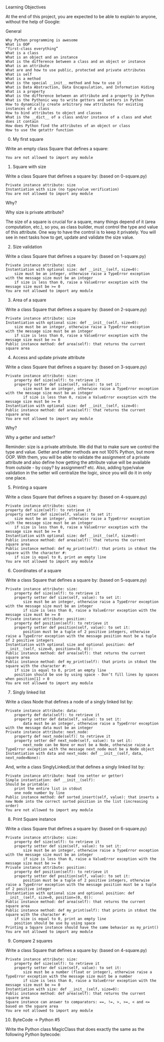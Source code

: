 Learning Objectives

At the end of this project, you are expected to be able to explain to anyone, without the help of Google:

General
	
	Why Python programming is awesome
	What is OOP
	“first-class everything”
	What is a class
	What is an object and an instance
	What is the difference between a class and an object or instance
	What is an attribute
	What are and how to use public, protected and private attributes
	What is self
	What is a method
	What is the special __init__ method and how to use it
	What is Data Abstraction, Data Encapsulation, and Information Hiding
	What is a property
	What is the difference between an attribute and a property in Python
	What is the Pythonic way to write getters and setters in Python
	How to dynamically create arbitrary new attributes for existing instances of a class
	How to bind attributes to object and classes
	What is the __dict__ of a class and/or instance of a class and what does it contain
	How does Python find the attributes of an object or class
	How to use the getattr function

0. My first square

Write an empty class Square that defines a square:

	You are not allowed to import any module

1. Square with size

Write a class Square that defines a square by: (based on 0-square.py)

	Private instance attribute: size
	Instantiation with size (no type/value verification)
	You are not allowed to import any module

Why?

Why size is private attribute?

The size of a square is crucial for a square, many things depend of it (area computation, etc.), so you, as class builder, must control the type and value of this attribute. One way to have the control is to keep it privately. You will see in next tasks how to get, update and validate the size value.

2. Size validation

Write a class Square that defines a square by: (based on 1-square.py)

	Private instance attribute: size
	Instantiation with optional size: def __init__(self, size=0):
		size must be an integer, otherwise raise a TypeError exception with the message size must be an integer
		if size is less than 0, raise a ValueError exception with the message size must be >= 0
	You are not allowed to import any module

3. Area of a square

Write a class Square that defines a square by: (based on 2-square.py)

	Private instance attribute: size
	Instantiation with optional size: def __init__(self, size=0):
		size must be an integer, otherwise raise a TypeError exception with the message size must be an integer
		if size is less than 0, raise a ValueError exception with the message size must be >= 0
	Public instance method: def area(self): that returns the current square area

4. Access and update private attribute

Write a class Square that defines a square by: (based on 3-square.py)

	Private instance attribute: size:
		property def size(self): to retrieve it
		property setter def size(self, value): to set it:
			size must be an integer, otherwise raise a TypeError exception with the message size must be an integer
			if size is less than 0, raise a ValueError exception with the message size must be >= 0
	Instantiation with optional size: def __init__(self, size=0):
	Public instance method: def area(self): that returns the current square area
	You are not allowed to import any module

Why?

Why a getter and setter?

Reminder: size is a private attribute. We did that to make sure we control the type and value. Getter and setter methods are not 100% Python, but more OOP. With them, you will be able to validate the assignment of a private attribute and also define how getting the attribute value will be available from outside - by copy? by assignment? etc. Also, adding type/value validation in the setter will centralize the logic, since you will do it in only one place.


5. Printing a square

Write a class Square that defines a square by: (based on 4-square.py)

	Private instance attribute: size:
	property def size(self): to retrieve it
	property setter def size(self, value): to set it:
		size must be an integer, otherwise raise a TypeError exception with the message size must be an integer
		if size is less than 0, raise a ValueError exception with the message size must be >= 0
	Instantiation with optional size: def __init__(self, size=0):
	Public instance method: def area(self): that returns the current square area
	Public instance method: def my_print(self): that prints in stdout the square with the character #:
		if size is equal to 0, print an empty line
	You are not allowed to import any module

6. Coordinates of a square

Write a class Square that defines a square by: (based on 5-square.py)

	Private instance attribute: size:
		property def size(self): to retrieve it
		property setter def size(self, value): to set it:
			size must be an integer, otherwise raise a TypeError exception with the message size must be an integer
			if size is less than 0, raise a ValueError exception with the message size must be >= 0
	Private instance attribute: position:
		property def position(self): to retrieve it
		property setter def position(self, value): to set it:
			position must be a tuple of 2 positive integers, otherwise raise a TypeError exception with the message position must be a tuple of 2 positive integers
	Instantiation with optional size and optional position: def __init__(self, size=0, position=(0, 0)):
	Public instance method: def area(self): that returns the current square area
	Public instance method: def my_print(self): that prints in stdout the square with the character #:
		if size is equal to 0, print an empty line
		position should be use by using space - Don’t fill lines by spaces when position[1] > 0
	You are not allowed to import any module

7. Singly linked list

Write a class Node that defines a node of a singly linked list by:

	Private instance attribute: data:
		property def data(self): to retrieve it
		property setter def data(self, value): to set it:
			data must be an integer, otherwise raise a TypeError exception with the message data must be an integer
	Private instance attribute: next_node:
		property def next_node(self): to retrieve it
		property setter def next_node(self, value): to set it:
			next_node can be None or must be a Node, otherwise raise a TypeError exception with the message next_node must be a Node object
	Instantiation with data and next_node: def __init__(self, data, next_node=None):

And, write a class SinglyLinkedList that defines a singly linked list by:

	Private instance attribute: head (no setter or getter)
	Simple instantiation: def __init__(self):
	Should be printable:
		print the entire list in stdout
		one node number by line
	Public instance method: def sorted_insert(self, value): that inserts a new Node into the correct sorted position in the list (increasing order)
	You are not allowed to import any module

8. Print Square instance

Write a class Square that defines a square by: (based on 6-square.py)

	Private instance attribute: size:
		property def size(self): to retrieve it
		property setter def size(self, value): to set it:
			size must be an integer, otherwise raise a TypeError exception with the message size must be an integer
			if size is less than 0, raise a ValueError exception with the message size must be >= 0
	Private instance attribute: position:
		property def position(self): to retrieve it
		property setter def position(self, value): to set it:
			position must be a tuple of 2 positive integers, otherwise raise a TypeError exception with the message position must be a tuple of 2 positive integer
	Instantiation with optional size and optional position: def __init__(self, size=0, position=(0, 0)):
	Public instance method: def area(self): that returns the current square area
	Public instance method: def my_print(self): that prints in stdout the square with the character #:
		if size is equal to 0, print an empty line
		position should be use by using space
	Printing a Square instance should have the same behavior as my_print()
	You are not allowed to import any module

9. Compare 2 squares

Write a class Square that defines a square by: (based on 4-square.py)

	Private instance attribute: size:
		property def size(self): to retrieve it
		property setter def size(self, value): to set it:
			size must be a number (float or integer), otherwise raise a TypeError exception with the message size must be a number
			if size is less than 0, raise a ValueError exception with the message size must be >= 0
	Instantiation with size: def __init__(self, size=0):
	Public instance method: def area(self): that returns the current square area
	Square instance can answer to comparators: ==, !=, >, >=, < and <= based on the square area
	You are not allowed to import any module

10. ByteCode -> Python #5

Write the Python class MagicClass that does exactly the same as the following Python bytecode:

